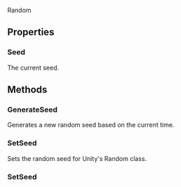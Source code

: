 <p class="title">Random</p>

## Properties


### Seed
The current seed.

<div><Declaration modifier="public static string" content=" <span>&lt;span class=&quot;property&quot;&gt;Seed&lt;/span&gt; { &lt;span class=&quot;method&quot;&gt;get&lt;/span&gt;; }</span>"></Declaration></div>

## Methods

### GenerateSeed

Generates a new random seed based on the current time.

<div><Declaration modifier="public static string" content=" <span>&lt;span class=&quot;method&quot;&gt;GenerateSeed&lt;/span&gt;()</span>"></Declaration></div>

### SetSeed

Sets the random seed for Unity's Random class.

<div><Declaration modifier="public static void" content=" <span>&lt;span class=&quot;method&quot;&gt;SetSeed&lt;/span&gt;(&lt;span class=&quot;param&quot;&gt;string&lt;/span&gt; seed)</span>"></Declaration></div>

### SetSeed

<div><Declaration modifier="public static void" content=" <span>&lt;span class=&quot;method&quot;&gt;SetSeed&lt;/span&gt;(&lt;span class=&quot;param&quot;&gt;int&lt;/span&gt; seed)</span>"></Declaration></div>
